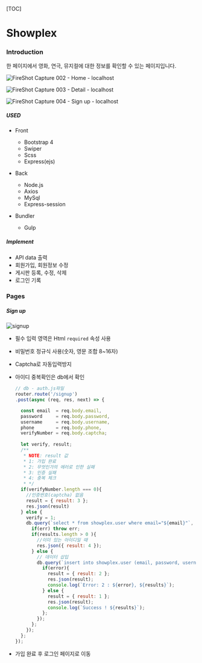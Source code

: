 [TOC]

# Showplex

### Introduction

한 페이지에서 영화, 연극, 뮤지컬에 대한 정보를 확인할 수 있는 페이지입니다.

![FireShot Capture 002 - Home - localhost](https://user-images.githubusercontent.com/43696483/75973015-d7585b80-5f17-11ea-99b4-9162aa264a48.png)

![FireShot Capture 003 - Detail - localhost](https://user-images.githubusercontent.com/43696483/75973110-fce56500-5f17-11ea-8d55-fa5dd5ddcf00.png)

![FireShot Capture 004 - Sign up - localhost](https://user-images.githubusercontent.com/43696483/75973385-69606400-5f18-11ea-8187-ef4b61e35218.png)

##### USED

* Front
  * Bootstrap 4
  * Swiper
  * Scss
  * Express(ejs)
* Back
  * Node.js
  * Axios
  * MySql
  * Express-session

* Bundler
  * Gulp

##### Implement

* API data 출력
* 회원가입, 회원정보 수정
* 게시판 등록, 수정, 삭제
* 로그인 기록

### Pages

##### Sign up

![signup](https://user-images.githubusercontent.com/43696483/76065314-bef74800-5fce-11ea-9c87-feb33993df14.gif)

* 필수 입력 영역은 Html `required` 속성 사용

* 비밀번호 정규식 사용(숫자, 영문 조합 8~16자)

* Captcha로 자동입력방지 

* 아이디 중복확인은 db에서 확인

  ```js
  // db - auth.js파일
  router.route('/signup')
  .post(async (req, res, next) => {
  
    const email  = req.body.email,
    password     = req.body.password,
    username     = req.body.username,
    phone        = req.body.phone,
    verifyNumber = req.body.captcha;
     
    let verify, result;
    /** 
     * NOTE: result 값 
     * 1: 가입 완료
     * 2: 무엇인가의 에러로 인한 실패
     * 3: 인증 실패
     * 4: 중복 체크
     * */ 
    if(verifyNumber.length === 0){
      //인증번호(captcha) 없음
      result = { result: 3 };
      res.json(result)
    } else {
      verify = 1;
      db.query(`select * from showplex.user where email="${email}"`, (err, results) => {
        if(err) throw err;
        if(results.length > 0 ){
          //이미 있는 아이디일 때
          res.json({ result: 4 });
        } else {
          // 데이터 삽입
          db.query(`insert into showplex.user (email, password, username, phone, verifyNumber, verify) values ("${email}", "${password}", "${username}", "${phone}", "${verifyNumber}", "${verify}")`, (error, results) => {
            if(error){
              result = { result: 2 };
              res.json(result);
              console.log(`Error: 2 : ${error}, ${results}`);
            } else {
              result = { result: 1 };
              res.json(result);
              console.log(`Success ! ${results}`);
            };
          });
        };
      });
    };
  });
  ```

  

* 가입 완료 후 로그인 페이지로 이동
